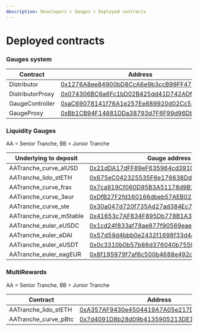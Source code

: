 ```yaml
---
description: Developers > Gauges > Deployed contracts
---
```


# Deployed contracts

### Gauges system&#x20;

<table><thead><tr><th width="278.5484620572193">Contract</th><th>Address</th></tr></thead><tbody><tr><td>Distributor</td><td><a href="https://etherscan.io/address/0x1276a8ee84900bd8cca6e9b3ccb99ff4771fe329">0x1276A8ee84900bD8CcA6e9b3ccB99FF4771Fe329</a></td></tr><tr><td>DistributorProxy</td><td><a href="https://etherscan.io/address/0x074306bc6a6fc1bd02b425dd41d742adf36ca9c6">0x074306BC6a6Fc1bD02B425dd41D742ADf36Ca9C6</a></td></tr><tr><td>GaugeController</td><td><a href="https://etherscan.io/address/0xac69078141f76a1e257ee889920d02cc547d632f">0xaC69078141f76A1e257Ee889920d02Cc547d632f</a></td></tr><tr><td>GaugeProxy</td><td><a href="https://etherscan.io/address/0xbb1cb94f14881dda38793d7f6f99d96db0594051">0xBb1CB94F14881DDa38793d7F6F99d96Db0594051</a></td></tr></tbody></table>

### Liquidity Gauges&#x20;

AA = Senior Tranche, BB = Junior Tranche

<table><thead><tr><th width="294">Underlying to deposit</th><th>Gauge address</th></tr></thead><tbody><tr><td>AATranche_curve_alUSD</td><td><a href="https://etherscan.io/address/0x21dda17dff89ef635964cd3910d167d562112f57">0x21dDA17dFF89eF635964cd3910d167d562112f57</a> </td></tr><tr><td>AATranche_lido_stETH</td><td><a href="https://etherscan.io/address/0x675ec042325535f6e176638dd2d4994f645502b9">0x675eC042325535F6e176638Dd2d4994F645502B9</a></td></tr><tr><td>AATranche_curve_frax</td><td><a href="https://etherscan.io/address/0x7ca919cf060d95b3a51178d9b1bcb1f324c8b693">0x7ca919Cf060D95B3A51178d9B1BCb1F324c8b693</a></td></tr><tr><td>AATranche_curve_3eur</td><td><a href="https://etherscan.io/address/0xdfb27f2fd160166dbeb57aeb022b9eb85ea4611c">0xDfB27F2fd160166dbeb57AEB022B9EB85EA4611C</a></td></tr><tr><td>AATranche_curve_ste</td><td><a href="https://etherscan.io/address/0x30a047d720f735ad27ad384ec77c36a4084df63e">0x30a047d720f735Ad27ad384Ec77C36A4084dF63E</a></td></tr><tr><td>AATranche_curve_mStable</td><td><a href="https://etherscan.io/address/0x41653c7af834f895db778b1a31ef4f68be48c37c">0x41653c7AF834F895Db778B1A31EF4F68Be48c37c</a></td></tr><tr><td>AATranche_euler_eUSDC</td><td><a href="https://etherscan.io/address/0x1cd24f833af78ae877f90569eaec3174d6769995">0x1cd24f833af78ae877f90569eaec3174d6769995</a></td></tr><tr><td>AATranche_euler_eDAI</td><td><a href="https://etherscan.io/address/0x57d59d4bbb0e2432f1698f33d4a47b3c7a9754f3">0x57d59d4bbb0e2432f1698f33d4a47b3c7a9754f3</a></td></tr><tr><td>AATranche_euler_eUSDT</td><td><a href="https://etherscan.io/address/0x0c3310b0b57b86d376040b755f94a925f39c4320">0x0c3310b0b57b86d376040b755f94a925f39c4320</a></td></tr><tr><td>AATranche_euler_eagEUR</td><td><a href="https://etherscan.io/address/0x8f195979f7af6c500b4688e492d07036c730c1b2">0x8f195979f7af6c500b4688e492d07036c730c1b2</a></td></tr></tbody></table>

### **MultiRewards**

AA = Senior Tranche, BB = Junior Tranche

<table><thead><tr><th width="292">Contract</th><th>Address</th></tr></thead><tbody><tr><td>AATranche_lido_stETH</td><td><a href="https://etherscan.io/address/0xa357af9430e4504419a7a05e217d4a490ecec6fa">0xA357AF9430e4504419A7A05e217D4A490Ecec6FA</a></td></tr><tr><td>AATranche_curve_pBtc</td><td><a href="https://etherscan.io/address/0x7d4091D8b28d09b4135905213DE105C45d7F459d">0x7d4091D8b28d09b4135905213DE105C45d7F459d</a></td></tr></tbody></table>

